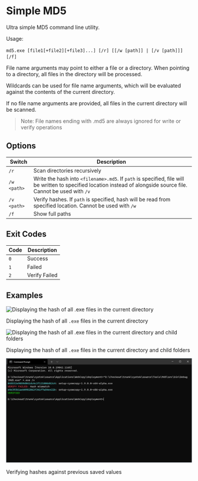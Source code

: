 Simple MD5
===========

Ultra simple MD5 command line utility.

Usage:

`md5.exe [file1[+file2][+file3]...] [/r] [[/w [path]] | [/v
[path]]] [/f]`

File name arguments may point to either a file or a directory.
When pointing to a directory, all files in the directory will be
processed.

Wildcards can be used for file name arguments, which will be
evaluated against the contents of the current directory.

If no file name arguments are provided, all files in the current
directory will be scanned.

> Note: File names ending with .md5 are always ignored for write
> or verify operations

Options
-------

| Switch      | Description                                                                                                                                                         |
| ----------- | ------------------------------------------------------------------------------------------------------------------------------------------------------------------- |
| `/r`        | Scan directories recursively                                                                                                                                        |
| `/w <path>` | Write the hash into `<filename>.md5`. If `path` is specified, file will be written to specified location instead of alongside source file. Cannot be used with `/v` |
| `/v <path>` | Verify hashes. If `path` is specified, hash will be read from specified location. Cannot be used with `/w`                                                          |
| `/f`        | Show full paths                                                                                                                                                     |

Exit Codes
----------

| Code | Description   |
| ---- | ------------- |
| `0`  | Success       |
| `1`  | Failed        |
| `2`  | Verify Failed |

Examples
--------

![Displaying the hash of all .exe files in the current
directory][screenshot1]

Displaying the hash of all `.exe` files in the current directory

![Displaying the hash of all .exe files in the current directory
and child folders][screenshot2]

Displaying the hash of all `.exe` files in the current directory
and child folders

![Verifying hashes against previous saved values][screenshot3]

Verifying hashes against previous saved values

[screenshot1]: res/screenshot1.png
[screenshot2]: res/screenshot2.png
[screenshot3]: res/screenshot3.png

